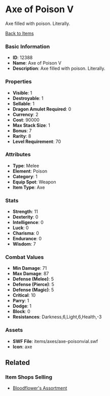 # Axe of Poison V

Axe filled with poison. Literally.

[Back to Items](../items.md)

### Basic Information

- **ID**: 12388
- **Name**: Axe of Poison V
- **Description**: Axe filled with poison. Literally.

### Properties

- **Visible**: 1
- **Destroyable**: 1
- **Sellable**: 1
- **Dragon Amulet Required**: 0
- **Currency**: 2
- **Cost**: 90000
- **Max Stack Size**: 1
- **Bonus**: 7
- **Rarity**: 8
- **Level Requirement**: 70

### Attributes

- **Type**: Melee
- **Element**: Poison
- **Category**: 1
- **Equip Spot**: Weapon
- **Item Type**: Axe

### Stats

- **Strength**: 11
- **Dexterity**: 0
- **Intelligence**: 0
- **Luck**: 0
- **Charisma**: 0
- **Endurance**: 0
- **Wisdom**: 7

### Combat Values

- **Min Damage**: 71
- **Max Damage**: 87
- **Defense (Melee)**: 5
- **Defense (Pierce)**: 5
- **Defense (Magic)**: 5
- **Critical**: 10
- **Parry**: 1
- **Dodge**: 1
- **Block**: 0
- **Resistances**: Darkness,6,Light,6,Health,-3

### Assets

- **SWF File**: items/axes/axe-poisonvial.swf
- **Icon**: axe

## Related

### Item Shops Selling

- [Bloodflower's Assortment](../item-shops/412-bloodflower-s-assortment.md)

